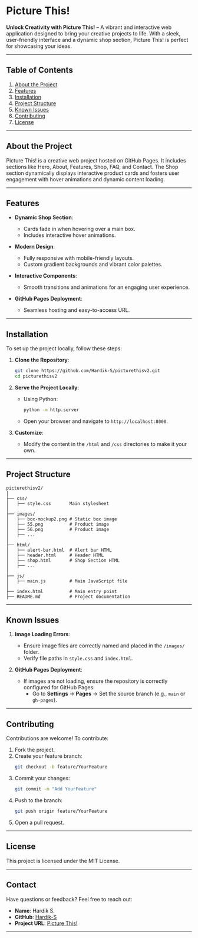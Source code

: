 # Picture This!

**Unlock Creativity with Picture This!** – A vibrant and interactive web application designed to bring your creative projects to life. With a sleek, user-friendly interface and a dynamic shop section, Picture This! is perfect for showcasing your ideas.

---

## **Table of Contents**

1. [About the Project](#about-the-project)
2. [Features](#features)
3. [Installation](#installation)
5. [Project Structure](#project-structure)
6. [Known Issues](#known-issues)
7. [Contributing](#contributing)
8. [License](#license)

---

## **About the Project**

Picture This! is a creative web project hosted on GitHub Pages. It includes sections like Hero, About, Features, Shop, FAQ, and Contact. The Shop section dynamically displays interactive product cards and fosters user engagement with hover animations and dynamic content loading.

---

## **Features**

- **Dynamic Shop Section**:
    - Cards fade in when hovering over a main box.
    - Includes interactive hover animations.

- **Modern Design**:
    - Fully responsive with mobile-friendly layouts.
    - Custom gradient backgrounds and vibrant color palettes.

- **Interactive Components**:
    - Smooth transitions and animations for an engaging user experience.

- **GitHub Pages Deployment**:
    - Seamless hosting and easy-to-access URL.

---

## **Installation**

To set up the project locally, follow these steps:

1. **Clone the Repository**:
   ```bash
   git clone https://github.com/Hardik-S/picturethisv2.git
   cd picturethisv2
   ```

2. **Serve the Project Locally**:
    - Using Python:
      ```bash
      python -m http.server
      ```
    - Open your browser and navigate to `http://localhost:8000`.

3. **Customize**:
    - Modify the content in the `/html` and `/css` directories to make it your own.

---

## **Project Structure**

```
picturethisv2/
│
├── css/
│   ├── style.css       Main stylesheet
│
├── images/
│   ├── box-mockup2.png # Static box image
│   ├── 55.png          # Product image
│   ├── 56.png          # Product image
│   ├── ...
│
├── html/
│   ├── alert-bar.html  # Alert bar HTML
│   ├── header.html     # Header HTML
│   ├── shop.html       # Shop Section HTML
│   ├── ...
│
├── js/
│   ├── main.js         # Main JavaScript file
│
├── index.html          # Main entry point
├── README.md           # Project documentation
```

---

## **Known Issues**

1. **Image Loading Errors**:
    - Ensure image files are correctly named and placed in the `/images/` folder.
    - Verify file paths in `style.css` and `index.html`.

2. **GitHub Pages Deployment**:
    - If images are not loading, ensure the repository is correctly configured for GitHub Pages:
        - Go to **Settings** -> **Pages** -> Set the source branch (e.g., `main` or `gh-pages`).

---

## **Contributing**

Contributions are welcome! To contribute:

1. Fork the project.
2. Create your feature branch:
   ```bash
   git checkout -b feature/YourFeature
   ```
3. Commit your changes:
   ```bash
   git commit -m "Add YourFeature"
   ```
4. Push to the branch:
   ```bash
   git push origin feature/YourFeature
   ```
5. Open a pull request.

---

## **License**

This project is licensed under the MIT License. 

---

## **Contact**

Have questions or feedback? Feel free to reach out:

- **Name**: Hardik S.
- **GitHub**: [Hardik-S](https://github.com/Hardik-S)
- **Project URL**: [Picture This!](https://hardik-s.github.io/picturethisv2/)

---
